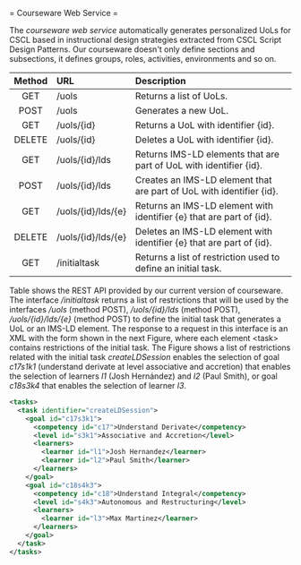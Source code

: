 = Courseware Web Service =

The *courseware web service* automatically generates personalized UoLs for CSCL based in instructional design strategies extracted from CSCL Script Design Patterns. Our courseware doesn't only define sections and subsections, it defines groups, roles, activities, environments and so on.

| Method | URL                | Description                                                         |
|:------:|:-------------------|:--------------------------------------------------------------------|
| GET    | /uols              | Returns a list of UoLs.                                             |
| POST   | /uols              | Generates a new UoL.                                                |
| GET    | /uols/{id}         | Returns a UoL with identifier {id}.                                 |
| DELETE | /uols/{id}         | Deletes a UoL with identifier {id}.                                 |
| GET    | /uols/{id}/lds     | Returns IMS-LD elements that are part of UoL with identifier {id}.  |
| POST   | /uols/{id}/lds     | Creates an IMS-LD element that are part of UoL with identifier {id}.|
| GET    | /uols/{id}/lds/{e} | Returns an IMS-LD element with identifier {e} that are part of {id}.|
| DELETE | /uols/{id}/lds/{e} | Deletes an IMS-LD element with identifier {e} that are part of {id}.|
| GET    | /initialtask       | Returns a list of restriction used to define an initial task.       |

Table shows the REST API provided by our current version of courseware. The interface */initialtask* returns a list of restrictions that will be used by the interfaces */uols* (method POST), */uols/{id}/lds* (method POST), */uols/{id}/lds/{e}* (method POST) to define the initial task that generates a UoL or an IMS-LD element. The response to a request in this interface is an XML with the form shown in the next Figure, where each element \<task\> contains restrictions of the initial task. The Figure shows a list of restrictions related with the initial task *createLDSession* enables the selection of goal *c17s1k1* (understand derivate at level associative and accretion) that enables the selection of learners *l1* (Josh Hernández) and *l2* (Paul Smith), or goal *c18s3k4* that enables the selection of learner *l3*.

```xml
<tasks>
  <task identifier="createLDSession">
    <goal id="c17s3k1">
      <competency id="c17">Understand Derivate</competency>
      <level id="s3k1">Associative and Accretion</level>
      <learners>
        <learner id="l1">Josh Hernandez</learner>
        <learner id="l2">Paul Smith</learner>
      </learners>
    </goal>
    <goal id="c18s4k3">
      <competency id="c18">Understand Integral</competency>
      <level id="s4k3">Autonomous and Restructuring</level>
      <learners>
        <learner id="l3">Max Martinez</learner>
      </learners>
    </goal>
  </task>
</tasks>
```

